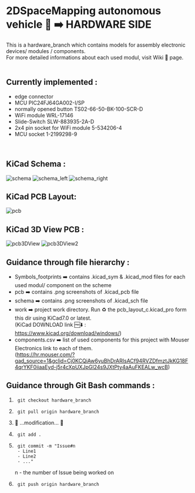# 2DSpaceMapping autonomous vehicle 🚗 ➡️ HARDWARE SIDE

This is a hardware_branch which contains models for assembly electronic devices/ modules / components. <br />
For more detailed informations about each used modul, visit Wiki 📜 page. <br />
 <br />
## Currently implemented :
  - edge connector
  - MCU PIC24FJ64GA002-I/SP
  - normally opened button TS02-66-50-BK-100-SCR-D
  - WiFi module WRL-17146
  - Slide-Switch SLW-883935-2A-D
  - 2x4 pin socket for WiFi module 5-534206-4
  - MCU socket 1-2199298-9
<br />

## KiCad Schema : 
![schema](https://github.com/codeandrelax/2DSpaceMapping_C/assets/93439549/00e11fdd-a0b7-4c42-8b14-3522711066e8)
![schema_left](https://github.com/codeandrelax/2DSpaceMapping_C/assets/93439549/0deb4d70-5c87-4875-b34a-4d397c3f7102)
![schema_right](https://github.com/codeandrelax/2DSpaceMapping_C/assets/93439549/4b538655-138f-4aef-9f1a-e5aa8712c403)

## KiCad PCB Layout: 
![pcb](https://github.com/codeandrelax/2DSpaceMapping_C/assets/93439549/eeb37cc5-fcc2-4e45-8c88-24110b1537c6)

## KiCad 3D View PCB :
![pcb3DView](https://github.com/codeandrelax/2DSpaceMapping_C/assets/93439549/d5eb5ec8-2347-498e-a60c-c8bc70bcaa2a)
![pcb3DView2](https://github.com/codeandrelax/2DSpaceMapping_C/assets/93439549/098549f3-3b63-4a49-ba1d-3b6bb78fdfd7)


## Guidance through file hierarchy :
  - Symbols_footprints ➡️ contains .kicad_sym & .kicad_mod files for each used modul/ component on the scheme
  - pcb ➡️  contains .png screenshots of .kicad_pcb file
  - schema ➡️  contains .png screenshots of .kicad_sch file
  - work ➡️  project work directory. Run ♻️ the pcb_layout_c.kicad_pro form this dir using KiCad7.0 or latest. <br /> (KiCad DOWNLOAD link 🆓⬇️ : https://www.kicad.org/download/windows/)
  - components.csv ➡️ list of used components for this project with Mouser Electronics link to each of them. <br /> (https://hr.mouser.com/?gad_source=1&gclid=Cj0KCQiAw6yuBhDrARIsACf94RVZDfmztJkKG18F4qrYKF0iiaaEyd-j5r4cXpUXJpGI24s9JXtPty4aAuFKEALw_wcB) 

## Guidance through Git Bash commands :
1. 		git checkout hardware_branch
2. 		git pull origin hardware_branch
3. 🚧 ...modification... 🚧
4. 		git add .
5. 		git commit -m "Issue#n
   		- Line1
   		- Line2
   		- ..."
     n  - the number of Issue being worked on
7. 		git push origin hardware_branch
